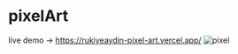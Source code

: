# pixelArt
live demo -> https://rukiyeaydin-pixel-art.vercel.app/
![pixel](https://github.com/rukiyeaydin/pixelArt/assets/86829926/3d21e2b7-9a9f-4fd9-9b99-150d0974f8f8)
